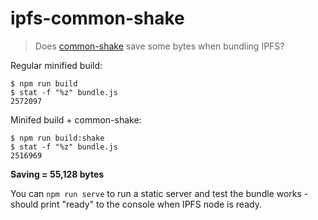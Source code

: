# ipfs-common-shake

> Does [common-shake](https://github.com/indutny/common-shake) save some bytes when bundling IPFS?

Regular minified build:

```
$ npm run build
$ stat -f "%z" bundle.js
2572097
```

Minifed build + common-shake:

```
$ npm run build:shake
$ stat -f "%z" bundle.js
2516969
```

**Saving = 55,128 bytes**

You can `npm run serve` to run a static server and test the bundle works - should print "ready" to the console when IPFS node is ready.
